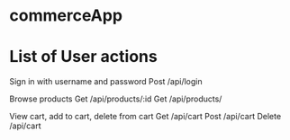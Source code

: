 # commerceApp

# List of User actions
<!-- Sign up with username and password. 
    Post /api/register
        INSERT INTO carts a cart uuid for the newly made user uuid. (1 to 1 relationship between cart and user.) -->
Sign in with username and password
    Post /api/login
<!-- View and update user account
    Get /api/users -->
Browse products
    Get /api/products/:id
    Get /api/products/

View cart, add to cart, delete from cart
    Get /api/cart
    Post /api/cart
    Delete /api/cart

<!-- TODO: -->

<!-- ----- -->


    
<!-- Checkout cart
    Post /api/checkout
View Orders
    Get /api/orders -->


